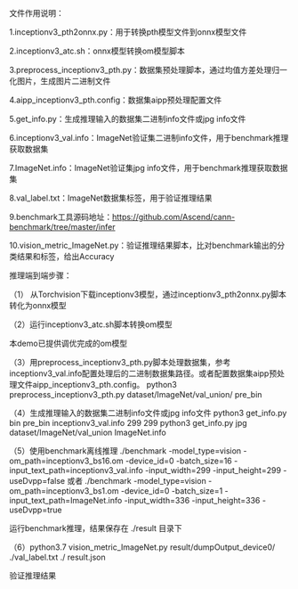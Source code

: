 文件作用说明：

1.inceptionv3_pth2onnx.py：用于转换pth模型文件到onnx模型文件

2.inceptionv3_atc.sh：onnx模型转换om模型脚本

3.preprocess_inceptionv3_pth.py：数据集预处理脚本，通过均值方差处理归一化图片，生成图片二进制文件

4.aipp_inceptionv3_pth.config：数据集aipp预处理配置文件

5.get_info.py：生成推理输入的数据集二进制info文件或jpg info文件

6.inceptionv3_val.info：ImageNet验证集二进制info文件，用于benchmark推理获取数据集

7.ImageNet.info：ImageNet验证集jpg info文件，用于benchmark推理获取数据集

8.val_label.txt：ImageNet数据集标签，用于验证推理结果

9.benchmark工具源码地址：https://github.com/Ascend/cann-benchmark/tree/master/infer

10.vision_metric_ImageNet.py：验证推理结果脚本，比对benchmark输出的分类结果和标签，给出Accuracy





推理端到端步骤：

（1） 从Torchvision下载inceptionv3模型，通过inceptionv3_pth2onnx.py脚本转化为onnx模型



（2）运行inceptionv3_atc.sh脚本转换om模型

本demo已提供调优完成的om模型



（3）用preprocess_inceptionv3_pth.py脚本处理数据集，参考inceptionv3_val.info配置处理后的二进制数据集路径。或者配置数据集aipp预处理文件aipp_inceptionv3_pth.config。
    python3 preprocess_inceptionv3_pth.py dataset/ImageNet/val_union/ pre_bin



（4）生成推理输入的数据集二进制info文件或jpg info文件
     python3 get_info.py bin pre_bin inceptionv3_val.info 299 299
     python3 get_info.py jpg dataset/ImageNet/val_union ImageNet.info



（5）使用benchmark离线推理
    ./benchmark -model_type=vision -om_path=inceptionv3_bs16.om -device_id=0 -batch_size=16 -input_text_path=inceptionv3_val.info -input_width=299 -input_height=299 -useDvpp=false
	或者
    ./benchmark -model_type=vision -om_path=inceptionv3_bs1.om -device_id=0 -batch_size=1 -input_text_path=ImageNet.info -input_width=336 -input_height=336 -useDvpp=true

运行benchmark推理，结果保存在 ./result 目录下



（6）python3.7 vision_metric_ImageNet.py result/dumpOutput_device0/ ./val_label.txt ./ result.json

验证推理结果

